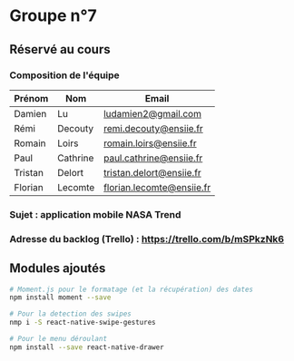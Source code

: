 # Groupe n°7

## Réservé au cours

### Composition de l'équipe

| Prénom  | Nom   | Email                         |
| -------------|-------------|-------------------------------|
| Damien | Lu | ludamien2@gmail.com |
| Rémi | Decouty | remi.decouty@ensiie.fr |
| Romain | Loirs | romain.loirs@ensiie.fr |
| Paul | Cathrine | paul.cathrine@ensiie.fr |
| Tristan | Delort | tristan.delort@ensiie.fr |
| Florian | Lecomte | florian.lecomte@ensiie.fr |

### Sujet : application mobile NASA Trend

### Adresse du backlog (Trello) : https://trello.com/b/mSPkzNk6

## Modules ajoutés

```bash
# Moment.js pour le formatage (et la récupération) des dates  
npm install moment --save

# Pour la detection des swipes
nmp i -S react-native-swipe-gestures

# Pour le menu déroulant 
npm install --save react-native-drawer

```
